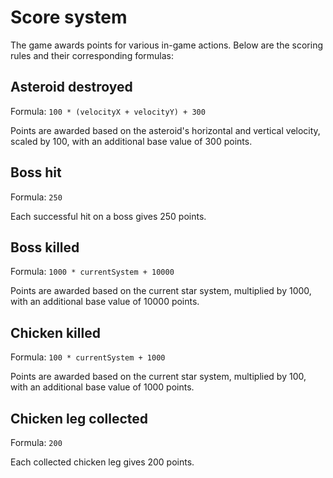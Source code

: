 # Score system

The game awards points for various in-game actions. Below are the scoring rules and their corresponding formulas:

## Asteroid destroyed

Formula: `100 * (velocityX + velocityY) + 300`

Points are awarded based on the asteroid's horizontal and vertical velocity, scaled by 100, with an additional base value of 300 points.

## Boss hit

Formula: `250`

Each successful hit on a boss gives 250 points.

## Boss killed

Formula: `1000 * currentSystem + 10000`

Points are awarded based on the current star system, multiplied by 1000, with an additional base value of 10000 points.

## Chicken killed

Formula: `100 * currentSystem + 1000`

Points are awarded based on the current star system, multiplied by 100, with an additional base value of 1000 points.

## Chicken leg collected

Formula: `200`

Each collected chicken leg gives 200 points.
